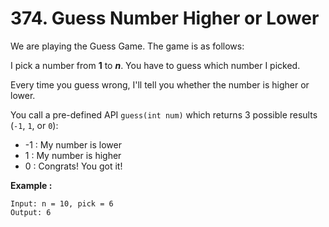 # 374. Guess Number Higher or Lower

We are playing the Guess Game. The game is as follows:

I pick a number from **1** to ***n***. You have to guess which number I picked.

Every time you guess wrong, I'll tell you whether the number is higher or lower.

You call a pre-defined API `guess(int num)` which returns 3 possible results (`-1`, `1`, or `0`):

* -1 : My number is lower
* 1 : My number is higher
* 0 : Congrats! You got it!

**Example :**

```()
Input: n = 10, pick = 6
Output: 6
```

